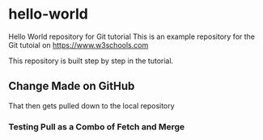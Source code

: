 # hello-world
Hello World repository for Git tutorial
This is an example repository for the Git tutoial on https://www.w3schools.com

This repository is built step by step in the tutorial.

## Change Made on GitHub

That then gets pulled down to the local repository

### Testing Pull as a Combo of Fetch and Merge
